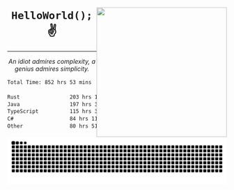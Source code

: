 <div text-align="center">
    <img src="https://i.imgur.com/h1q15Kt.gife" align="right" width="299" height="299">
    <h1 align="center"><code>HelloWorld();</code> ✌️</h1>
    <hr>
    <p align="center"><i>An idiot admires complexity, a genius admires simplicity.</i></p>
</div>

<!--START_SECTION:waka-->

```txt
Total Time: 852 hrs 53 mins

Rust                203 hrs 1 min   █████▒░░░░░░░░░░░░░░░░░░░   21.74 %
Java                197 hrs 35 mins █████▒░░░░░░░░░░░░░░░░░░░   21.16 %
TypeScript          115 hrs 35 mins ███░░░░░░░░░░░░░░░░░░░░░░   12.38 %
C#                  84 hrs 11 mins  ██▒░░░░░░░░░░░░░░░░░░░░░░   09.02 %
Other               80 hrs 51 mins  ██░░░░░░░░░░░░░░░░░░░░░░░   08.66 %
```

<!--END_SECTION:waka-->

<picture>
  <source media="(prefers-color-scheme: dark)" srcset="https://raw.githubusercontent.com/Somfic/Somfic/main/github-contribution-grid-snake-dark.svg">
  <source media="(prefers-color-scheme: light)" srcset="https://raw.githubusercontent.com/Somfic/Somfic/main/github-contribution-grid-snake.svg">
  <img alt="github contribution grid snake animation" src="https://raw.githubusercontent.com/Somfic/Somfic/main/github-contribution-grid-snake.svg">
</picture>
